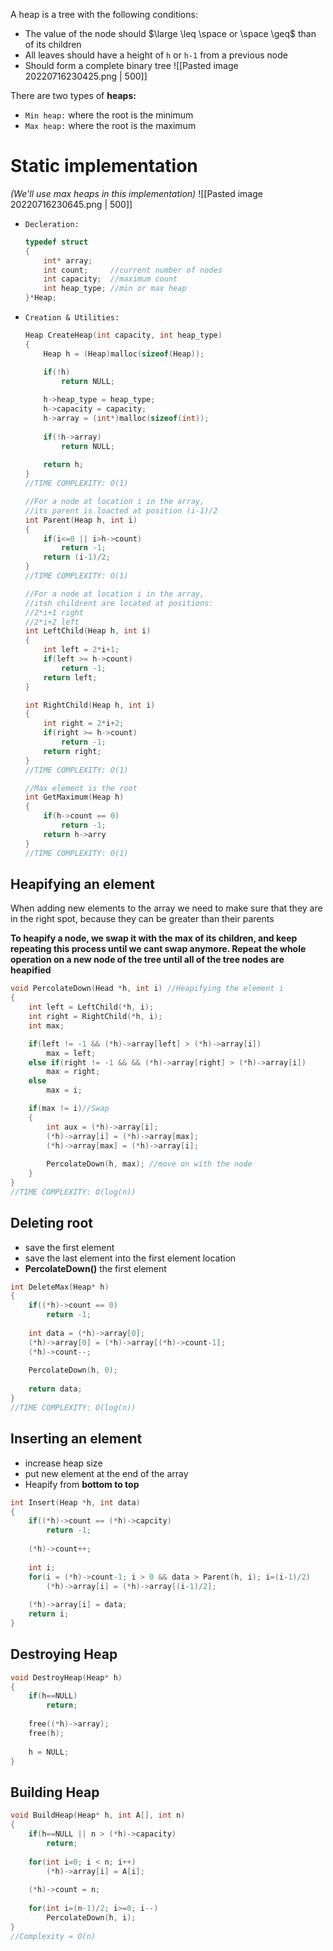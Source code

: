 A heap is a tree with the following conditions:
- The value of the node should $\large \leq \space or \space \geq$  than of its children
- All leaves should have a height of `h` or `h-1` from a previous node
- Should form a complete binary tree
![[Pasted image 20220716230425.png | 500]]

There are two types of **heaps:**
- `Min heap:` where the root is the minimum
- `Max heap:` where the root is the maximum

# Static implementation
*(We'll use max heaps in this implementation)*
![[Pasted image 20220716230645.png | 500]]

- `Decleration:`
	```c
	typedef struct
	{
		int* array;
		int count;     //current number of nodes 
		int capacity;  //maximum count
		int heap_type; //min or max heap 
	}*Heap;
	```
- `Creation & Utilities:`
	```c
	Heap CreateHeap(int capacity, int heap_type)
	{
		Heap h = (Heap)malloc(sizeof(Heap));

		if(!h)
			return NULL;
		
		h->heap_type = heap_type;
		h->capacity = capacity;
		h->array = (int*)malloc(sizeof(int));
		
		if(!h->array)
			return NULL;
			
		return h;
	}
	//TIME COMPLEXITY: O(1)

	//For a node at location i in the array,
	//its parent is loacted at position (i-1)/2
	int Parent(Heap h, int i)
	{
		if(i<=0 || i>h->count)
			return -1;
		return (i-1)/2;
	}
	//TIME COMPLEXITY: O(1)

	//For a node at location i in the array,
	//itsh childrent are located at positions:
	//2*i+1 right
	//2*i+2 left
	int LeftChild(Heap h, int i)
	{
		int left = 2*i+1;
		if(left >= h->count)
			return -1;
		return left;
	}

	int RightChild(Heap h, int i)
	{
		int right = 2*i+2;
		if(right >= h->count)
			return -1;
		return right;
	}
	//TIME COMPLEXITY: O(1)

	//Max element is the root
	int GetMaximum(Heap h)
	{
		if(h->count == 0)
			return -1;
		return h->arry
	}
	//TIME COMPLEXITY: O(1)
	```

## Heapifying an element
When adding new elements to the array  we need to make sure that they are in the right spot, because they can be greater than their parents

**To heapify a node, we swap it with the max of its children, and keep repeating this process until we cant swap anymore. Repeat the whole operation on a new node of the tree until all of the tree nodes are heapified**

```c
void PercolateDown(Head *h, int i) //Heapifying the element i
{
	int left = LeftChild(*h, i);
	int right = RightChild(*h, i);
	int max;

	if(left != -1 && (*h)->array[left] > (*h)->array[i])
		max = left;
	else if(right != -1 && && (*h)->array[right] > (*h)->array[i])
		max = right;
	else
		max = i;

	if(max != i)//Swap
	{
		int aux = (*h)->array[i];
		(*h)->array[i] = (*h)->array[max];
		(*h)->array[max] = (*h)->array[i];
		
		PercolateDown(h, max); //move on with the node
	}
}
//TIME COMPLEXITY: O(log(n))
```

## Deleting root 
- save the first element 
- save the last element into the first element location
- **PercolateDown()** the first element
```c
int DeleteMax(Heap* h)
{	
	if((*h)->count == 0)
		return -1;
		
	int data = (*h)->array[0];
	(*h)->array[0] = (*h)->array[(*h)->count-1];
	(*h)->count--;
	
	PercolateDown(h, 0);
	
	return data;
}
//TIME COMPLEXITY: O(log(n))
```

## Inserting an element
- increase heap size
- put new element at the end of the array
- Heapify from **bottom to top**
```c
int Insert(Heap *h, int data)
{
	if((*h)->count == (*h)->capcity)
		return -1;
		
	(*h)->count++;
	
	int i;
	for(i = (*h)->count-1; i > 0 && data > Parent(h, i); i=(i-1)/2)
		(*h)->array[i] = (*h)->array[(i-1)/2];
	
	(*h)->array[i] = data;
	return i;
}
```

## Destroying Heap
```c
void DestroyHeap(Heap* h)
{
	if(h==NULL)
		return;
	
	free((*h)->array);
	free(h);
	
	h = NULL;
}
```

## Building Heap
```c
void BuildHeap(Heap* h, int A[], int n)
{
	if(h==NULL || n > (*h)->capacity)
		return;
		
	for(int i=0; i < n; i++)
		(*h)->array[i] = A[i];
	
	(*h)->count = n;
	
	for(int i=(n-1)/2; i>=0; i--)
		PercolateDown(h, i);
}
//Complexity = O(n)
```